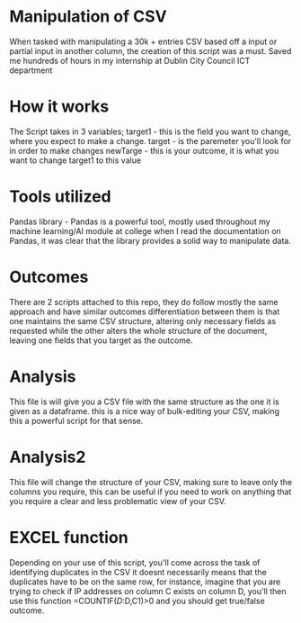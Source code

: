 #              Manipulation of CSV

When tasked with manipulating a 30k + entries CSV based off a input or partial input in another column, the creation of this script was a must.
Saved me hundreds of hours in my internship at Dublin City Council ICT department 


#  How it works

The Script takes in 3 variables;
target1 - this is the field you want to change, where you expect to make a change.
target - is the paremeter you'll look for in order to make changes
newTarge - this is your outcome, it is what you want to change target1 to this value

# Tools utilized

Pandas library - Pandas is a powerful tool, mostly used throughout my machine learning/AI module at college
when I read the documentation on Pandas, it was clear that the library provides a solid way to manipulate data.

# Outcomes

There are 2 scripts attached to this repo, they do follow mostly the same approach and have similar outcomes
differentiation between them is that one maintains the same CSV structure, altering only necessary fields as requested
while the other alters the whole structure of the document, leaving one fields that you target as the outcome.

# Analysis

This file is will give you a CSV file with the same structure as the one it is given as a dataframe.
this is a nice way of bulk-editing your CSV, making this a powerful script for that sense.

# Analysis2

This file will change the structure of your CSV, making sure to leave only the columns you require,
this can be useful if you need to work on anything that you require a clear and less problematic view of your CSV.

# EXCEL function

Depending on your use of this script, you'll come across the task of identifying duplicates in the CSV
it doesnt necessarily means that the duplicates have to be on the same row, for instance,
imagine that you are trying to check if IP addresses on column C exists on column D,
you'll then use this function =COUNTIF($D:$D,C1)>0 and you should get true/false outcome.
